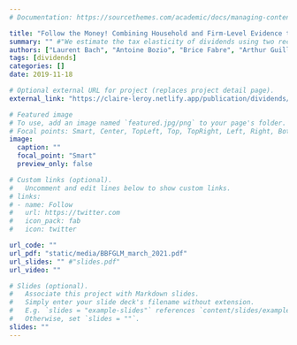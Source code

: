 ```yaml
---
# Documentation: https://sourcethemes.com/academic/docs/managing-content/

title: "Follow the Money! Combining Household and Firm-Level Evidence to Unravel the Tax Elasticity of Dividends"
summary: "" #"We estimate the tax elasticity of dividends using two recent French reforms: a hike in the dividend tax rate followed, five years later, by a cut. To follow the cash movements within the balance sheets of households and firms caused by these reforms, we use newly-accessible personal and corporate tax registries. Following the tax increase, the elasticity of dividends equals four and there is no shifting towards other personal income categories. We find instead an increase in companies’ spending. After the tax decrease, payouts revert to their initial level, but not enough to offset the amounts received during the high-tax period."
authors: ["Laurent Bach", "Antoine Bozio", "Brice Fabre", "Arthur Guillouzouic", admin, "Clément Malgouyres"]
tags: [dividends]
categories: []
date: 2019-11-18

# Optional external URL for project (replaces project detail page).
external_link: "https://claire-leroy.netlify.app/publication/dividends/dividends.pdf"

# Featured image
# To use, add an image named `featured.jpg/png` to your page's folder.
# Focal points: Smart, Center, TopLeft, Top, TopRight, Left, Right, BottomLeft, Bottom, BottomRight.
image:
  caption: ""
  focal_point: "Smart"
  preview_only: false

# Custom links (optional).
#   Uncomment and edit lines below to show custom links.
# links:
# - name: Follow
#   url: https://twitter.com
#   icon_pack: fab
#   icon: twitter

url_code: ""
url_pdf: "static/media/BBFGLM_march_2021.pdf"
url_slides: "" #"slides.pdf"
url_video: ""

# Slides (optional).
#   Associate this project with Markdown slides.
#   Simply enter your slide deck's filename without extension.
#   E.g. `slides = "example-slides"` references `content/slides/example-slides.md`.
#   Otherwise, set `slides = ""`.
slides: ""
---
```

